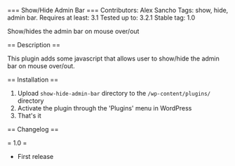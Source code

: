 === Show/Hide Admin Bar ===
Contributors: Alex Sancho
Tags: show, hide, admin bar.
Requires at least: 3.1
Tested up to: 3.2.1
Stable tag: 1.0

Show/hides the admin bar on mouse over/out

== Description ==

This plugin adds some javascript that allows user to show/hide the admin bar on mouse over/out.

== Installation ==

1. Upload `show-hide-admin-bar` directory to the `/wp-content/plugins/` directory
2. Activate the plugin through the 'Plugins' menu in WordPress
3. That's it

== Changelog ==

= 1.0 =
* First release
